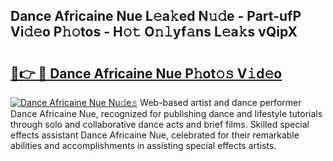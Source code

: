 ## Dance Africaine Nue L𝚎a𝚔ed N𝚞𝚍e - Part-ufP Vi𝚍𝚎o P𝚑𝚘tos - H𝚘𝚝 O𝚗𝚕yf𝚊ns L𝚎a𝚔s vQipX

# <h2><a href="http://kf2j00a.oniu.top/?m=Dance+Africaine+Nue">🔗👉 🔴 Dance Africaine Nue P𝚑ot𝚘𝚜 V𝚒d𝚎o</a></h2>

[![Dance Africaine Nue Nu𝚍e𝚜](https://i.imgur.com/0qMVB7G.gif)](http://kf2j00a.oniu.top/?m=Dance+Africaine+Nue)
Web-based artist and dance performer Dance Africaine Nue, recognized for publishing dance and lifestyle tutorials through solo and collaborative dance acts and brief films. Skilled special effects assistant Dance Africaine Nue, celebrated for their remarkable abilities and accomplishments in assisting special effects artists.  

